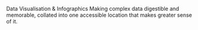 Data Visualisation & Infographics
Making complex data digestible and memorable, collated into one accessible location that makes greater sense of it.

